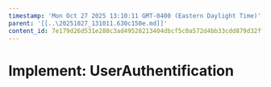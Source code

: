 ```yaml
---
timestamp: 'Mon Oct 27 2025 13:10:11 GMT-0400 (Eastern Daylight Time)'
parent: '[[..\20251027_131011.630c150e.md]]'
content_id: 7e179d26d531e280c3ad49528213404dbcf5c0a572d4bb33cdd879d32ff0bf3d
---
```


# Implement: UserAuthentification
